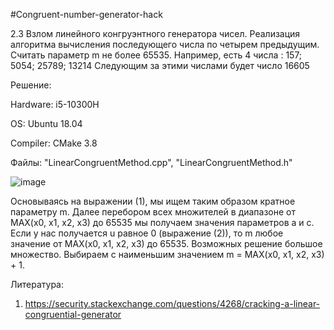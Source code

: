 #Сongruent-number-generator-hack

2.3	Взлом линейного конгруэнтного генератора чисел. Реализация алгоритма вычисления последующего числа по четырем предыдущим. 
Считать параметр m не более 65535. 
Например, есть 4 числа : 157;  5054; 25789; 13214
Следующим за этими числами будет число 16605

Решение:

Hardware: i5-10300H

OS: Ubuntu 18.04

Compiler: CMake 3.8

Файлы: "LinearCongruentMethod.cpp", "LinearCongruentMethod.h"

![image](https://user-images.githubusercontent.com/22713938/206064029-bfefcfbb-89f1-4bba-8012-70cfa879fa99.png)

Основываясь на выражении (1), мы ищем таким образом кратное параметру m. Далее перебором всех множителей в диапазоне от MAX(x0, x1, x2, x3) до 65535 мы получаем значения параметров a и c. Если у нас получается u равное 0 (выражение (2)), то m любое значение от MAX(x0, x1, x2, x3) до 65535. Возможных решение большое множество. Выбираем с наименьшим значением m = MAX(x0, x1, x2, x3) + 1.

Литература: 
1. https://security.stackexchange.com/questions/4268/cracking-a-linear-congruential-generator
